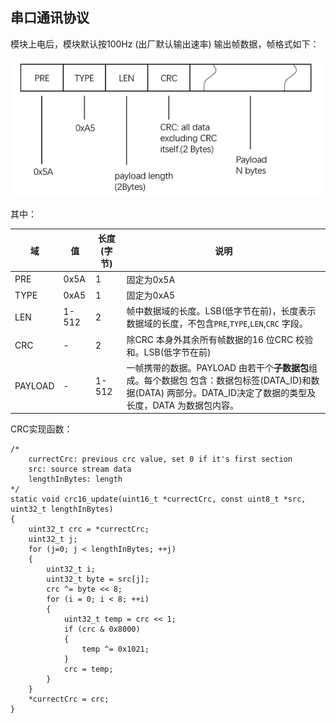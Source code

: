

## 串口通讯协议

模块上电后，模块默认按100Hz (出厂默认输出速率) 输出帧数据，帧格式如下：

![](common_figures/seral_protocol.png)

其中：

| 域      | 值    | 长度(字节) | 说明                                                         |
| ------- | ----- | ---------- | ------------------------------------------------------------ |
| PRE     | 0x5A  | 1          | 固定为0x5A                                                   |
| TYPE    | 0xA5  | 1          | 固定为0xA5                                                   |
| LEN     | 1-512 | 2          | 帧中数据域的长度。LSB(低字节在前)，长度表示数据域的长度，不包含`PRE`,`TYPE`,`LEN`,`CRC` 字段。 |
| CRC     | -     | 2          | 除CRC 本身外其余所有帧数据的16 位CRC 校验和。LSB(低字节在前) |
| PAYLOAD | -     | 1-512      | 一帧携带的数据。PAYLOAD 由若干个**子数据包**组成。每个数据包 包含：数据包标签(DATA_ID)和数据(DATA) 两部分。DATA_ID决定了数据的类型及长度，DATA 为数据包内容。 |


CRC实现函数：

```
/*
	currectCrc: previous crc value, set 0 if it's first section
	src: source stream data
	lengthInBytes: length
*/
static void crc16_update(uint16_t *currectCrc, const uint8_t *src, uint32_t lengthInBytes)
{
    uint32_t crc = *currectCrc;
    uint32_t j;
    for (j=0; j < lengthInBytes; ++j)
    {
        uint32_t i;
        uint32_t byte = src[j];
        crc ^= byte << 8;
        for (i = 0; i < 8; ++i)
        {
            uint32_t temp = crc << 1;
            if (crc & 0x8000)
            {
                temp ^= 0x1021;
            }
            crc = temp;
        }
    } 
    *currectCrc = crc;
}
```

